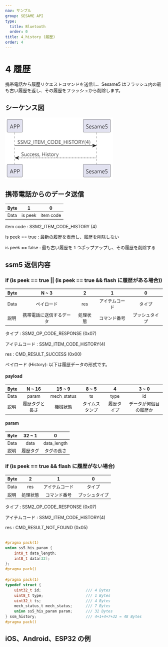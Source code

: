 ```yaml
---
nav: サンプル
group: SESAME API
type:
  title: Bluetooth
  order: 0
title: 4_history (履歴)
order: 4
---
```


# 4 履歴

携帯電話から履歴リクエストコマンドを送信し、Sesame5 はフラッシュ内の最も古い履歴を返し、その履歴をフラッシュから削除します。

<!-- Sesame5のブロードキャストには、履歴タグを読み取る必要があるかどうかのフラグが含まれています。詳細は広告欄の説明をご覧ください。 -->

## シーケンス図

<p align="left" >
  <img src="./src/history/history.png" alt="" title="">
</p>

## 携帯電話からのデータ送信

| Byte |    1    |     0     |
| ---- | :-----: | :-------: |
| Data | is peek | item code |

item code : SSM2_ITEM_CODE_HISTORY (4)

is peek == true : 最新の履歴を表示し、履歴を削除しない

is peek == false : 最も古い履歴を 1 つポップアップし、その履歴を削除する

## ssm5 返信内容

### if (is peek == true || (is peek == true && flash に履歴がある場合))

| Byte |          N ~ 3           |    2     |       1        |       0        |
| ---- | :----------------------: | :------: | :------------: | :------------: |
| Data |        ペイロード        |   res    | アイテムコード |     タイプ     |
| 説明 | 携帯電話に送信するデータ | 処理状態 |  コマンド番号  | プッシュタイプ |

タイプ : SSM2_OP_CODE_RESPONSE (0x07)

アイテムコード : SSM2_ITEM_CODE_HISTORY(4)

res : CMD_RESULT_SUCCESS (0x00)

ペイロード (History): 以下は履歴データの形式です。

#### payload

| Byte |     N ~ 16     |   15 ~ 9    |     8 ~ 5      |     4      |         3 ~ 0          |
| ---- | :------------: | :---------: | :------------: | :--------: | :--------------------: |
| Data |     param      | mech_status |       ts       |    type    |           id           |
| 説明 | 履歴タグと長さ |  機械状態   | タイムスタンプ | 履歴タイプ | データが何個目の履歴か |

#### param

| Byte |  32 ~ 1  |      0      |
| ---- | :------: | :---------: |
| Data |   data   | data_length |
| 説明 | 履歴タグ | タグの長さ  |

### if (is peek == true && flash に履歴がない場合)

| Byte |    2     |       1        |       0        |
| ---- | :------: | :------------: | :------------: |
| Data |   res    | アイテムコード |     タイプ     |
| 説明 | 処理状態 |  コマンド番号  | プッシュタイプ |

タイプ : SSM2_OP_CODE_RESPONSE (0x07)

アイテムコード : SSM2_ITEM_CODE_HISTORY(4)

res : CMD_RESULT_NOT_FOUND (0x05)

```c

#pragma pack(1)
union ss5_his_param {
    int8_t data_length;
    int8_t data[32];
};
#pragma pack()

#pragma pack(1)
typedef struct {
    uint32_t id;                    /// 4 Bytes
    uint8_t type;                   /// 1 Bytes
    uint32_t ts;                    /// 4 Bytes
    mech_status_t mech_status;      /// 7 Bytes
    union ss5_his_param param;      /// 32 Bytes
} ssm_history;                      /// 4+1+4+7+32 = 48 Bytes
#pragma pack()

```

## iOS、Android、ESP32 の例

 <CustomBashOSPlatformHistory ios='true' android='true'  esp32='true'/>

<!-- ## Androidの例

```jsx | pure
    private fun readHistoryCommand(result: CHResult<CHEmpty>) {
        if (checkBle(result)) return

        sendEncryptCommand(SSM2Payload(SSM2OpCode.read, SesameItemCode.history, if (isInternetAvailable()) byteArrayOf(0x01) else byteArrayOf(0x00))) { res ->
            if (res.cmdResultCode == SesameResultCode.success.value) {
                if (isInternetAvailable()) {
//                    L.d("hcia", "deviceId.toString().uppercase():" + deviceId.toString().uppercase())
                    CHAccountManager.postSS2History(deviceId.toString().uppercase(), res.payload.toHexString()) {}
                }
                val recordId = res.payload.sliceArray(0..3).toBigLong().toInt()
                var historyType = Sesame2HistoryTypeEnum.getByValue(res.payload[4]) ?: Sesame2HistoryTypeEnum.NONE
                val newTime = res.payload.sliceArray(5..12).toBigLong() //4
//                L.d("hcia", "newTime:" + newTime)
                val historyContent = res.payload.sliceArray(13..res.payload.count() - 1)

                if (historyType == Sesame2HistoryTypeEnum.BLE_LOCK) {
                    val payload22 = historyContent.sliceArray(18..39)
                    val locktype = payload22[0] / 30
                    if (locktype == 1) {
                        historyType = Sesame2HistoryTypeEnum.WEB_LOCK
                    }
                    if (locktype == 2) {
                        historyType = Sesame2HistoryTypeEnum.WEB_LOCK
                    }
                    historyContent[18] = (payload22[0] % 30).toByte()

                }
                if (historyType == Sesame2HistoryTypeEnum.BLE_UNLOCK) {
                    val payload22 = historyContent.sliceArray(18..39)
                    val locktype = payload22[0] / 30
                    if (locktype == 1) {
                        historyType = Sesame2HistoryTypeEnum.WEB_UNLOCK
                    }
                    if (locktype == 2) {
                        historyType = Sesame2HistoryTypeEnum.WEB_UNLOCK
                    }
                    historyContent[18] = (payload22[0] % 30).toByte()
                }

                val chHistoryEvent: CHHistoryEvent = parseHistoryContent(historyType, historyContent, newTime, recordId)
                val historyEventToUpload: ArrayList<CHHistoryEvent> = ArrayList()

                historyEventToUpload.add(chHistoryEvent)
                val chHistorysToUI = ArrayList<CHSesame2History>()
                historyEventToUpload.forEach {
                    val ss2historyType = Sesame2HistoryTypeEnum.getByValue(it.type) ?: Sesame2HistoryTypeEnum.NONE
                    val ts = it.timeStamp
                    val recordID = it.recordID
                    val histag = it.historyTag?.base64decodeByteArray()
                    val tmphis = eventToHistory(ss2historyType, ts, recordID, histag)
                    if (tmphis != null) {
                        chHistorysToUI.add(tmphis)
                    }
                }

                historyCallback?.invoke(Result.success(CHResultState.CHResultStateBLE(Pair(chHistorysToUI.toList(), null))))
                if (isInternetAvailable()) {
                    this.readHistoryCommand {}
                }
            } else {
                historyCallback?.invoke(Result.failure(NSError(res.cmdResultCode.toString(), "CBCentralManager", res.cmdResultCode.toInt())))
            }
        }
    }

```

## iOSの例
```jsx | pure
    func readHistoryCommand(_ result: @escaping (CHResult<CHEmpty>))  {
        if (self.checkBle(result)) { return }
//        L.d("🌇 履歴を読む")
        URLSession.isInternetReachable { isInternetReachable in
            let deleteHistory = isInternetReachable == true ? "01":"00"

            self.sendCommand(.init(.read, .history, deleteHistory.hexStringtoData())) { (result) in

                if result.cmdResultCode == .success {

                    let histitem = result.data.copyData

                    guard let recordId = histitem[safeBound: 0...3]?.copyData,
                          let type = histitem[safeBound: 4...4]?.copyData,
                          let timeData = histitem[safeBound: 5...12]?.copyData else {
                        return
                    }
                    let hisContent = histitem[13...].copyData

                    let record_id_Int32: Int32 = recordId.withUnsafeBytes({ $0.bindMemory(to: Int32.self).first! })
                    let timestampInt64: UInt64 = timeData.withUnsafeBytes({ $0.bindMemory(to: UInt64.self).first! })

                    guard var historyType: Sesame2HistoryTypeEnum = Sesame2HistoryTypeEnum(rawValue: type.bytes[0]) else {
                        return
                    }

                    var historyContent = hisContent

                    if historyType == .BLE_LOCK || historyType == .BLE_UNLOCK {
                        let histag = hisContent[18...]
                        let tagcount_historyTag = histag.copyData
                        let tagcount = UInt8(tagcount_historyTag[0])

                        // ロックタイプを解析する
                        let originalTagCount = tagcount % Sesame2HistoryLockOpType.BASE.rawValue
                        let historyOpType = Sesame2HistoryLockOpType(rawValue: tagcount / Sesame2HistoryLockOpType.BASE.rawValue)
                        if historyType == .BLE_LOCK, historyOpType == .WM2 {
                            historyType = Sesame2HistoryTypeEnum.WM2_LOCK
                        } else if historyType == .BLE_LOCK, historyOpType == .WEB {
                            historyType = Sesame2HistoryTypeEnum.WEB_LOCK
                        } else if historyType == .BLE_UNLOCK, historyOpType == .WM2 {
                            historyType = Sesame2HistoryTypeEnum.WM2_UNLOCK
                        } else if historyType == .BLE_UNLOCK, historyOpType == .WEB {
                            historyType = Sesame2HistoryTypeEnum.WEB_UNLOCK
                        }

                        if historyOpType == .WEB || historyOpType == .WM2 {
                            if let type = Sesame2HistoryTypeEnum(rawValue: tagcount / 30) {
                                historyType = type
                            } else {
                                historyType = .NONE
                            }
                        }

                        historyContent = hisContent[...17].copyData + originalTagCount.data + hisContent[19...].copyData
                    }
                    if isInternetReachable == true {
                        self.readHistoryCommand() { _ in }
                    }
                } else {
                }
            }
        }
    }
```

## ESPサンプル

```jsx | pure
void send_read_history_cmd_to_ssm(sesame * ssm) {
    ESP_LOGI(TAG, "[send_read_history_cmd_to_ssm]");
    ssm->c_offset = 2;
    ssm->b_buf[0] = SSM_ITEM_CODE_HISTORY;
    ssm->b_buf[1] = 1;
    talk_to_ssm(ssm, SSM_SEG_PARSING_TYPE_CIPHERTEXT);
}
```
